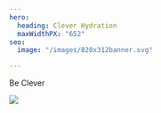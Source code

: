 ```yaml
---
hero:
  heading: Clever Hydration
  maxWidthPX: "652"
seo:
  image: "/images/820x312banner.svg"

---
```

Be Clever

![](/images/820x312banner.svg)
